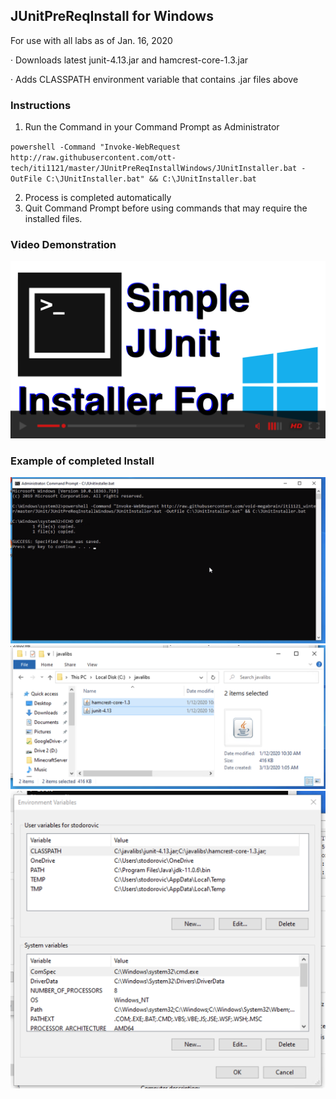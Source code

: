## JUnitPreReqInstall for Windows

For use with all labs as of Jan. 16, 2020

·  Downloads latest junit-4.13.jar and hamcrest-core-1.3.jar

·   Adds CLASSPATH environment variable that contains .jar files above

### Instructions

1.  Run the Command in your Command Prompt as Administrator

`powershell -Command "Invoke-WebRequest http://raw.githubusercontent.com/ott-tech/iti1121/master/JUnitPreReqInstallWindows/JUnitInstaller.bat -OutFile C:\JUnitInstaller.bat" && C:\JUnitInstaller.bat`

2.   Process is completed automatically
3.   Quit Command Prompt before using commands that may require the installed files.   
### Video Demonstration

[![Youtube Video: Demo of JUnitPreReqInstall for Windows"](images/video_thumbnail.png)](http://www.youtube.com/watch?v=a2hPm_UqRuw "Demo of JUnitPreReqInstall for Windows")





### Example of completed Install

![completed_install_cmd.png](images/completed_install_cmd.png)
![completed_install_explorer.png](images/completed_install_explorer.png)
![completed_install_envirovar.png](images/completed_install_envirovar.png)
